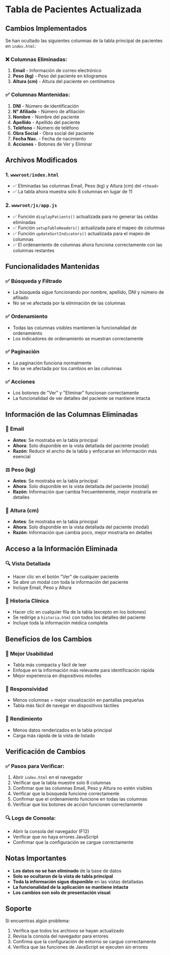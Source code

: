 # Tabla de Pacientes Actualizada

## Cambios Implementados

Se han ocultado las siguientes columnas de la tabla principal de pacientes en `index.html`:

### ❌ Columnas Eliminadas:
1. **Email** - Información de correo electrónico
2. **Peso (kg)** - Peso del paciente en kilogramos  
3. **Altura (cm)** - Altura del paciente en centímetros

### ✅ Columnas Mantenidas:
1. **DNI** - Número de identificación
2. **N° Afiliado** - Número de afiliación
3. **Nombre** - Nombre del paciente
4. **Apellido** - Apellido del paciente
5. **Teléfono** - Número de teléfono
6. **Obra Social** - Obra social del paciente
7. **Fecha Nac.** - Fecha de nacimiento
8. **Acciones** - Botones de Ver y Eliminar

## Archivos Modificados

### 1. `wwwroot/index.html`
- ✅ Eliminadas las columnas Email, Peso (kg) y Altura (cm) del `<thead>`
- ✅ La tabla ahora muestra solo 8 columnas en lugar de 11

### 2. `wwwroot/js/app.js`
- ✅ Función `displayPatients()` actualizada para no generar las celdas eliminadas
- ✅ Función `setupTableHeaders()` actualizada para el mapeo de columnas
- ✅ Función `updateSortIndicators()` actualizada para el mapeo de columnas
- ✅ El ordenamiento de columnas ahora funciona correctamente con las columnas restantes

## Funcionalidades Mantenidas

### ✅ Búsqueda y Filtrado
- La búsqueda sigue funcionando por nombre, apellido, DNI y número de afiliado
- No se ve afectada por la eliminación de las columnas

### ✅ Ordenamiento
- Todas las columnas visibles mantienen la funcionalidad de ordenamiento
- Los indicadores de ordenamiento se muestran correctamente

### ✅ Paginación
- La paginación funciona normalmente
- No se ve afectada por los cambios en las columnas

### ✅ Acciones
- Los botones de "Ver" y "Eliminar" funcionan correctamente
- La funcionalidad de ver detalles del paciente se mantiene intacta

## Información de las Columnas Eliminadas

### 📧 **Email**
- **Antes**: Se mostraba en la tabla principal
- **Ahora**: Solo disponible en la vista detallada del paciente (modal)
- **Razón**: Reducir el ancho de la tabla y enfocarse en información más esencial

### ⚖️ **Peso (kg)**
- **Antes**: Se mostraba en la tabla principal
- **Ahora**: Solo disponible en la vista detallada del paciente (modal)
- **Razón**: Información que cambia frecuentemente, mejor mostrarla en detalles

### 📏 **Altura (cm)**
- **Antes**: Se mostraba en la tabla principal
- **Ahora**: Solo disponible en la vista detallada del paciente (modal)
- **Razón**: Información que cambia poco, mejor mostrarla en detalles

## Acceso a la Información Eliminada

### 🔍 **Vista Detallada**
- Hacer clic en el botón "Ver" de cualquier paciente
- Se abre un modal con toda la información del paciente
- Incluye Email, Peso y Altura

### 📄 **Historia Clínica**
- Hacer clic en cualquier fila de la tabla (excepto en los botones)
- Se redirige a `historia.html` con todos los detalles del paciente
- Incluye toda la información médica completa

## Beneficios de los Cambios

### 🎯 **Mejor Usabilidad**
- Tabla más compacta y fácil de leer
- Enfoque en la información más relevante para identificación rápida
- Mejor experiencia en dispositivos móviles

### 📱 **Responsividad**
- Menos columnas = mejor visualización en pantallas pequeñas
- Tabla más fácil de navegar en dispositivos táctiles

### 🚀 **Rendimiento**
- Menos datos renderizados en la tabla principal
- Carga más rápida de la vista de listado

## Verificación de Cambios

### ✅ **Pasos para Verificar:**
1. Abrir `index.html` en el navegador
2. Verificar que la tabla muestre solo 8 columnas
3. Confirmar que las columnas Email, Peso y Altura no estén visibles
4. Verificar que la búsqueda funcione correctamente
5. Confirmar que el ordenamiento funcione en todas las columnas
6. Verificar que los botones de acción funcionen correctamente

### 🔍 **Logs de Consola:**
- Abrir la consola del navegador (F12)
- Verificar que no haya errores JavaScript
- Confirmar que la configuración se cargue correctamente

## Notas Importantes

- **Los datos no se han eliminado** de la base de datos
- **Solo se ocultaron de la vista de tabla principal**
- **Toda la información sigue disponible** en las vistas detalladas
- **La funcionalidad de la aplicación se mantiene intacta**
- **Los cambios son solo de presentación visual**

## Soporte

Si encuentras algún problema:
1. Verifica que todos los archivos se hayan actualizado
2. Revisa la consola del navegador para errores
3. Confirma que la configuración de entorno se cargue correctamente
4. Verifica que las funciones de JavaScript se ejecuten sin errores

















